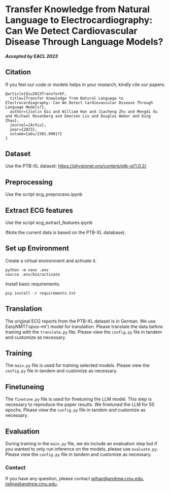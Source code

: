 # Transfer Knowledge from Natural Language to Electrocardiography: Can We Detect Cardiovascular Disease Through Language Models? 

##### Accepted by EACL 2023

## Citation

If you feel our code or models helps in your research, kindly cite our papers:

```
@article{Qiu2023TransferKF,
  title={Transfer Knowledge from Natural Language to Electrocardiography: Can We Detect Cardiovascular Disease Through Language Models?},
  author={Jielin Qiu and William Han and Jiacheng Zhu and Mengdi Xu and Michael Rosenberg and Emerson Liu and Douglas Weber and Ding Zhao},
  journal={ArXiv},
  year={2023},
  volume={abs/2301.09017}
}
```


## Dataset

Use the PTB-XL dataset: https://physionet.org/content/ptb-xl/1.0.2/

## Preprocessing

Use the script ecg_preprocess.ipynb

## Extract ECG features

Use the script ecg_extract_features.ipynb

(Note the current data is based on the PTB-XL database).


## Set up Environment

Create a virtual environment and activate it. 

```
python -m venv .env
source .env/bin/activate
```

Install basic requirements.

```
pip install -r requirements.txt
```

## Translation

The original ECG reports from the PTB-XL dataset is in German. We use EasyNMT('opus-mt') model for translation. 
Please translate the data before training with the `translate.py` file.
Please view the `config.py` file in tandem and customize as necessary. 

## Training 

The `main.py` file is used for training selected models.
Please view the `config.py` file in tandem and customize as necessary. 

## Finetuneing

The `finetune.py` file is used for finetuning the LLM model. This step is necessary to reproduce the paper results. We finetuned the LLM for 50 epochs.
Please view the `config.py` file in tandem and customize as necessary. 

## Evaluation

During training in the `main.py` file, we do include an evaluation step but if you wanted to only run inference on the models,
please use `evaluate.py`. 
Please view the `config.py` file in tandem and customize as necessary. 

### Contact

If you have any question, please contact wjhan@andrew.cmu.edu, jielinq@andrew.cmu.edu.
